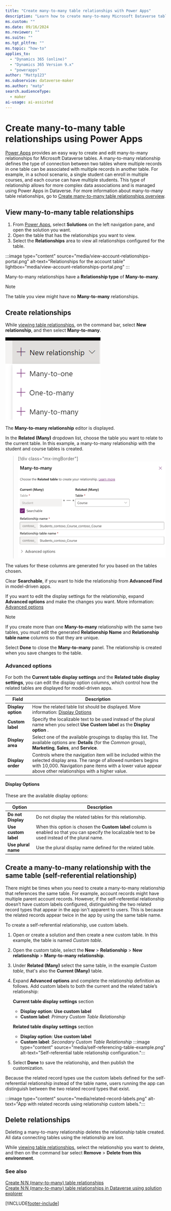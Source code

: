 ```yaml
---
title: "Create many-to-many table relationships with Power Apps"
description: "Learn how to create many-to-many Microsoft Dataverse table relationships with Power Apps"
ms.custom: ""
ms.date: 09/16/2024
ms.reviewer: ""
ms.suite: ""
ms.tgt_pltfrm: ""
ms.topic: "how-to"
applies_to: 
  - "Dynamics 365 (online)"
  - "Dynamics 365 Version 9.x"
  - "powerapps"
author: "Mattp123"
ms.subservice: dataverse-maker
ms.author: "matp"
search.audienceType: 
  - maker
ai-usage: ai-assisted
---
```

# Create many-to-many table relationships using Power Apps

[Power Apps](https://make.powerapps.com/?utm_source=padocs&utm_medium=linkinadoc&utm_campaign=referralsfromdoc) provides an easy way to create and edit many-to-many relationships for Microsoft Dataverse tables. A many-to-many relationship defines the type of connection between two tables where multiple records in one table can be associated with multiple records in another table. For example, in a school scenario, a single student can enroll in multiple courses, and each course can have multiple students. This type of relationship allows for more complex data associations and is managed using Power Apps in Dataverse. For more information about many-to-many table relationships, go to [Create many-to-many table relationships overview](create-edit-nn-relationships.md).

## View many-to-many table relationships

1. From [Power Apps](https://make.powerapps.com/?utm_source=padocs&utm_medium=linkinadoc&utm_campaign=referralsfromdoc), select **Solutions** on the left navigation pane, and open the solution you want.
1. Open the table that has the relationships you want to view.
1. Select the **Relationships** area to view all relationships configured for the table.

:::image type="content" source="media/view-account-relationships-portal.png" alt-text="Relationships for the account table" lightbox="media/view-account-relationships-portal.png" :::

Many-to-many relationships have a **Relationship type** of **Many-to-many**.

> [!NOTE]
> The table you view might have no **Many-to-many** relationships.

## Create relationships

While [viewing table relationships](#view-many-to-many-table-relationships), on the command bar, select **New relationship**, and then select **Many-to-many**.

![Select type of relationship.](media/add-relationship-menu-portal.png)

The **Many-to-many relationship** editor is displayed.

In the **Related (Many)** dropdown list, choose the table you want to relate to the current table. In this example, a many-to-many relationship with the student and course tables is created.

> [!div class="mx-imgBorder"] 
> ![Many-to-many panel used to create the relationship with the student and course tables.](media/many-to-many-panel-2.png)

The values for these columns are generated for you based on the tables chosen.

Clear **Searchable**, if you want to hide the relationship from **Advanced Find** in model-driven apps.

If you want to edit the display settings for the relationship, expand **Advanced options** and make the changes you want. More information: [Advanced options](#advanced-options)

> [!NOTE]
> If you create more than one **Many-to-many** relationship with the same two tables, you must edit the generated **Relationship Name** and **Relationship table name** columns so that they are unique.

Select **Done** to close the **Many-to-many** panel. The relationship is created when you save changes to the table.

### Advanced options

For both the **Current table display settings** and the **Related table display settings**, you can edit the display option columns, which control how the related tables are displayed for model-driven apps.

|Field|Description|
|--|--|
|**Display option**|How the related table list should be displayed. More information: [Display Options](#display-options)|
|**Custom label**|Specify the localizable text to be used instead of the plural name when you select **Use Custom label** as the **Display option** .|
|**Display area**|Select one of the available groupings to display this list. The available options are: **Details** (for the *Common* group), **Marketing**, **Sales**, and **Service**. |
|**Display order**|Controls where the navigation item will be included within the selected display area. The range of allowed numbers begins with 10,000. Navigation pane items with a lower value appear above other relationships with a higher value.|

#### Display Options

These are the available display options:

|Option|Description|
|--|--|
|**Do not Display**|Do not display the related tables for this relationship.|
|**Use custom label**|When this option is chosen the **Custom label** column is enabled so that you can specify the localizable text to be used instead of the plural name.|
|**Use plural name**|Use the plural display name defined for the related table.|

## Create a many-to-many relationship with the same table (self-referential relationship)

There might be times when you need to create a many-to-many relationship that references the same table. For example, account records might have multiple parent account records. However, if the self-referential relationship doesn’t have custom labels configured, distinguishing the two related record types that appear in the app isn't apparent to users. This is because the related records appear twice in the app by using the same table name.

To create a self-referential relationship, use custom labels.

1. Open or create a solution and then create a new custom table. In this example, the table is named *Custom table*.
1. Open the custom table, select the **New** > **Relationship** > **New relationship** > **Many-to-many relationship**.
1. Under **Related (Many)** select the same table, in the example *Custom table*, that's also the **Current (Many)** table.
1. Expand **Advanced options** and complete the relationship definition as follows. Add custom labels to both the current and the related table’s relationship:

   **Current table display settings** section
   - **Display option**: **Use custom label**
   - **Custom label**: *Primary Custom Table Relationship*

   **Related table display settings** section
   - **Display option**: **Use custom label**
   - **Custom label**: *Secondary Custom Table Relationship*
   :::image type="content" source="media/self-referencing-table-example.png" alt-text="Self-referential table relationship configuration.":::
1. Select **Done** to save the relationship, and then publish the customization.

Because the related record types use the custom labels defined for the self-referential relationship instead of the table name, users running the app can distinguish between the two related record types that exist.

:::image type="content" source="media/related-record-labels.png" alt-text="App with related records using relationship custom labels.":::

## Delete relationships

Deleting a many-to-many relationship deletes the relationship table created. All data connecting tables using the relationship are lost.

While [viewing table relationships](#view-many-to-many-table-relationships), select the relationship you want to delete, and then on the command bar select **Remove** > **Delete from this environment**.

### See also

[Create N:N (many-to-many) table relationships](create-edit-nn-relationships.md)<br />
[Create N:N (many-to-many) table relationships in Dataverse using solution explorer](create-edit-nn-relationships-solution-explorer.md)


[!INCLUDE[footer-include](../../includes/footer-banner.md)]
